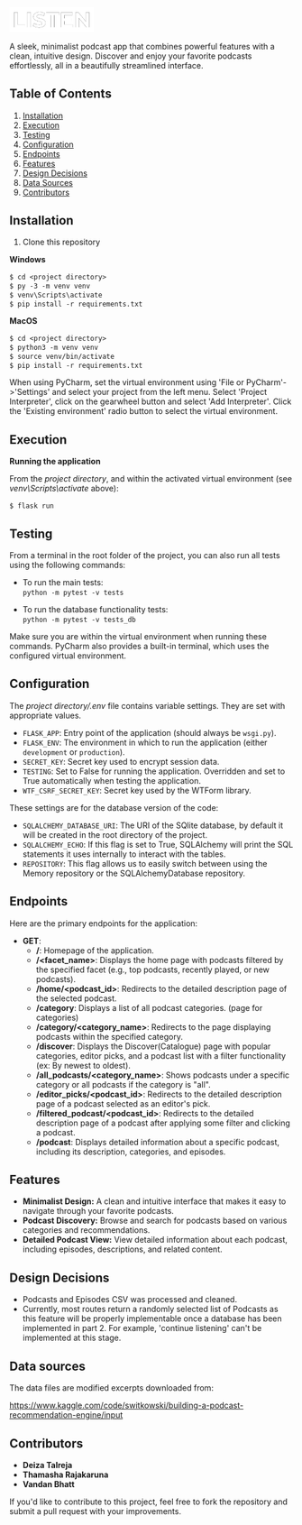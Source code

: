 <br>

<img src="podcast/static/assets/logo.png" alt="Alt text" width="150" style="filter: drop-shadow(0 0 50px rgba(255, 255, 255, 0.1)) drop-shadow(0 0 15px rgba(255, 255, 255, 0.1)) drop-shadow(0 0 15px rgba(255, 255, 255, 0.1));" />

A sleek, minimalist podcast app that combines powerful features with a clean, intuitive design. Discover and enjoy your favorite podcasts effortlessly, all in a beautifully streamlined interface.

## Table of Contents
1. [Installation](#installation)
2. [Execution](#execution)
3. [Testing](#testing)
4. [Configuration](#configuration)
5. [Endpoints](#endpoints)
6. [Features](#features)
7. [Design Decisions](#design-decisions)
8. [Data Sources](#data-sources)
9. [Contributors](#contributors)

## Installation

1. Clone this repository

**Windows**
```shell
$ cd <project directory>
$ py -3 -m venv venv
$ venv\Scripts\activate
$ pip install -r requirements.txt
```

**MacOS**
```shell
$ cd <project directory>
$ python3 -m venv venv
$ source venv/bin/activate
$ pip install -r requirements.txt
```

When using PyCharm, set the virtual environment using 'File or PyCharm'->'Settings' and select your project from the left menu. Select 'Project Interpreter', click on the gearwheel button and select 'Add Interpreter'. Click the 'Existing environment' radio button to select the virtual environment. 

## Execution

**Running the application**

From the *project directory*, and within the activated virtual environment (see *venv\Scripts\activate* above):

````shell
$ flask run
```` 

## Testing

From a terminal in the root folder of the project, you can also run all tests using the following commands:

- To run the main tests:  
  `python -m pytest -v tests`
  
- To run the database functionality tests:  
  `python -m pytest -v tests_db`

Make sure you are within the virtual environment when running these commands. PyCharm also provides a built-in terminal, which uses the configured virtual environment.

## Configuration

The *project directory/.env* file contains variable settings. They are set with appropriate values.

* `FLASK_APP`: Entry point of the application (should always be `wsgi.py`).
* `FLASK_ENV`: The environment in which to run the application (either `development` or `production`).
* `SECRET_KEY`: Secret key used to encrypt session data.
* `TESTING`: Set to False for running the application. Overridden and set to True automatically when testing the application.
* `WTF_CSRF_SECRET_KEY`: Secret key used by the WTForm library.

These settings are for the database version of the code:

* `SQLALCHEMY_DATABASE_URI`: The URI of the SQlite database, by default it will be created in the root directory of the project.
* `SQLALCHEMY_ECHO`: If this flag is set to True, SQLAlchemy will print the SQL statements it uses internally to interact with the tables.
* `REPOSITORY`: This flag allows us to easily switch between using the Memory repository or the SQLAlchemyDatabase repository.
 
## Endpoints

Here are the primary endpoints for the application:

* **GET**:
  * **/**: Homepage of the application.
  * **/<facet_name>**: Displays the home page with podcasts filtered by the specified facet (e.g., top podcasts, recently played, or new podcasts).
  * **/home/<podcast_id>**: Redirects to the detailed description page of the selected podcast.
  * **/category**: Displays a list of all podcast categories. (page for categories)
  * **/category/<category_name>**: Redirects to the page displaying podcasts within the specified category.
  * **/discover**: Displays the Discover(Catalogue) page with popular categories, editor picks, and a podcast list with a filter functionality (ex: By newest to oldest).
  * **/all_podcasts/<category_name>**: Shows podcasts under a specific category or all podcasts if the category is "all".
  * **/editor_picks/<podcast_id>**: Redirects to the detailed description page of a podcast selected as an editor's pick.
  * **/filtered_podcast/<podcast_id>**: Redirects to the detailed description page of a podcast after applying some filter and clicking a podcast.
  * **/podcast**: Displays detailed information about a specific podcast, including its description, categories, and episodes.

## Features

- **Minimalist Design:** A clean and intuitive interface that makes it easy to navigate through your favorite podcasts.
- **Podcast Discovery:** Browse and search for podcasts based on various categories and recommendations.
- **Detailed Podcast View:** View detailed information about each podcast, including episodes, descriptions, and related content.

## Design Decisions

* Podcasts and Episodes CSV was processed and cleaned.
* Currently, most routes return a randomly selected list of Podcasts as this feature will be properly implementable
once a database has been implemented in part 2. For example, 'continue listening' can't be implemented at this stage.

## Data sources

The data files are modified excerpts downloaded from:

https://www.kaggle.com/code/switkowski/building-a-podcast-recommendation-engine/input

## Contributors

- **Deiza Talreja**
- **Thamasha Rajakaruna**
- **Vandan Bhatt**

If you'd like to contribute to this project, feel free to fork the repository and submit a pull request with your improvements.